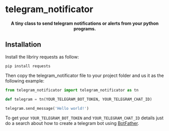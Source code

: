 # telegram_notificator


<div align="center">


**A tiny class to send telegram notifications or alerts from your python programs.**


<div align="left">

## Installation
  
Install the libriry requests as follow:

```
pip install requests
```

Then copy the telegram_notificator file to your project folder and us it as the following example:

```python
from telegram_notificator import telegram_notificator as tn

def telegram = tn(YOUR_TELEGRAM_BOT_TOKEN, YOUR_TELEGRAM_CHAT_ID)

telegram.send_message('Hello world!')
```

To get your `YOUR_TELEGRAM_BOT_TOKEN` and `YOUR_TELEGRAM_CHAT_ID` details just do a search about how to create a telegram bot using [BotFather](https://t.me/botfather).